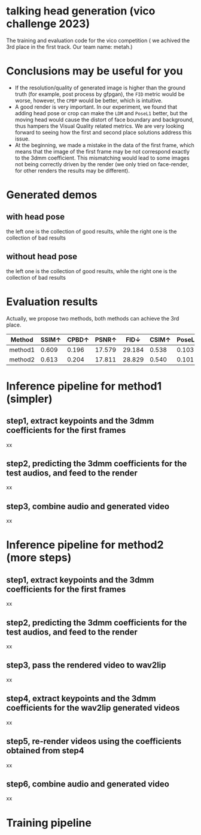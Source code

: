 # talking head generation (vico challenge 2023)
 The training and evaluation code for the vico competition ( we achived the 3rd place in the first track. Our team name: metah.)

# Conclusions may be useful for you
- If the resolution/quality of generated image is higher than the ground truth (for example, post process by gfpgan), the `FID` metric would be worse, however, the `CPBP` would be better, which is intuitive. 
- A good render is very important. In our experiment, we found that adding head pose or crop can make the `LDM` and `PoseL1` better, but the moving head would cause the distort of face boundary and background, thus hampers the Visual Quality related metrics. We are very looking forward to seeing how the first and second place solutions address this issue.
- At the beginning, we made a mistake in the data of the first frame, which means that the image of the first frame may be not correspond exactly to the 3dmm coefficient. This mismatching would lead to some images not being correctly driven by the render (we only tried on face-render, for other renders the results may be different).

# Generated demos
## with head pose
the left one is the collection of good results, while the right one is the collection of bad results

## without head pose
the left one is the collection of good results, while the right one is the collection of bad results

# Evaluation results
Actually, we propose two methods, both methods can achieve the 3rd place. 

|Method |SSIM↑ | CPBD↑	|PSNR↑|	FID↓|CSIM↑|	PoseL1↓|ExpL1↓|	AVOffset→|AVConf↑|	LipLMD↓|
|------|------|------|------|------|------|------|------|------|------|------|
| method1| 0.609| 0.196	|17.579|29.184|	0.538|0.103|0.160|-0.422|1.455|12.224|07.05|
|method2|0.613|	0.204	|17.811|28.829|	0.540|	0.101|	0.151|	-1.733|	2.541|	12.192|	07.01|


# Inference pipeline for method1 (simpler)

 ## step1, extract keypoints and the 3dmm coefficients for the first frames 
 xx
 ## step2, predicting the 3dmm coefficients for the test audios, and feed to the render
 xx
 ## step3, combine audio and generated video
 xx

# Inference pipeline for method2 (more steps)

 ## step1, extract keypoints and the 3dmm coefficients for the first frames 
 xx
 ## step2, predicting the 3dmm coefficients for the test audios, and feed to the render
 xx
 ## step3, pass the rendered video to wav2lip
 xx
 ## step4, extract keypoints and the 3dmm coefficients for the wav2lip generated videos
 xx
 ## step5, re-render videos using the coefficients obtained from step4
 xx
 ## step6, combine audio and generated video
 xx

# Training pipeline
